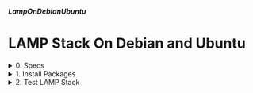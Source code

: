 ##### LampOnDebianUbuntu 
# LAMP Stack On Debian and Ubuntu 

<details markdown='1'>
<summary>
0. Specs
</summary>

---
- L: Debian 12/11 or Ubuntu 24.04/22.04 LTS Server
- A: Apache 2 
- M: MariaDB (Mysql could be another option)
- P: PHP (Python or Perl could be other options)

Sources:  
[Digital Ocean](https://www.digitalocean.com/community/tutorials/how-to-install-linux-apache-mysql-php-lamp-stack-ubuntu-18-04)  
[geeksforgeeks](https://www.geeksforgeeks.org/how-to-retrieve-data-from-mysql-database-using-php/)

<br>
</details>

<details markdown='1'>
<summary>
1. Install Packages
</summary>

---
### 1.0. Update Repositories
```
sudo apt update
```

### 1.1. Install Apache
```
sudo apt install --yes apache2
```

### 1.2. Install MariaDB
```
sudo apt install --yes mariadb-server
```

### 1.3. Secure MariaDB
The following command makes some fine tunes regarding Mariadb security.

```
sudo mysql_secure_installation
```

You will be asked some questions.  

`Enter current password for root (enter for none):`  

There is no password yet, so press enter.

The next 2 questions 

`Switch to unix_socket authentication [Y/n]`   
and  
`Change the root password? [Y/n]`   

are about securing root account. In Ubuntu and Debian root account is  already protected, so you can answer n.

For the next questions you can select default answers.

### 1.4. Install PHP, Mariadb and Apache dependencies
```
sudo apt install --yes php libapache2-mod-php php-mysql
```

### 1.5. Install other PHP dependencies 
Depending on the PHP code, you may need some more PHP library packages.

For example, Wordpress needs the following packages:

```
sudo apt install --yes php-curl php-gd php-mbstring php-xml php-xmlrpc \
     php-soap php-intl php-zip
```

### 1.6. Restart Apache
```
sudo systemctl restart apache2
```

<br>
</details>

<details markdown='1'>
<summary>
2. Test LAMP Stack
</summary>

---

We'll create a test database, a table in that database, add some rows to the table on Mariadb. We will also create a test PHP file with the PHP code to retrieve the data from the database and display it as HTML. 

### 2.1. DB Operations
Connect to Mariadb shell

```
sudo mariadb
```

Create mysampledb database, connect to it, create a table, fill the table, create a user with the access permission to that database and the table.


Run on Mariadb shell.

```
CREATE DATABASE mysampledb;
USE mysampledb;
CREATE TABLE Employees (Name char(15), Age int(3), Occupation char(15));
INSERT INTO Employees VALUES ('Joe Smith', '26', 'Ninja');
INSERT INTO Employees VALUES ('John Doe', '33', 'Sleeper');
INSERT INTO Employees VALUES ('Mariadb Server', '14', 'RDBM');
GRANT ALL ON mysampledb.* TO 'appuser'@'localhost' IDENTIFIED BY 'password';
exit
```

### 2.2. Create Test PHP
```
sudo nano /var/www/html/test.php
```

Fill as below

```
<?php
   $mycon = new mysqli("localhost", "appuser", "password", "mysampledb");
   if ($mycon->connect_errno)
   {
      echo "Connection Error";
      exit();
   }
   $mysql = "SELECT * FROM Employees";
   $result = ($mycon->query($mysql));
   $rows = [];
   if ($result->num_rows > 0)
    {
        $rows = $result->fetch_all(MYSQLI_ASSOC);
    }
?>
<!DOCTYPE html>
<html>
<body>
    <table>
        <thead>
            <tr>
                <th>Name</th>
                <th>Age</th>
                <th>Occupation</th>
            </tr>
        </thead>
        <tbody>
            <?php
               if(!empty($rows))
               foreach($rows as $row)
              {
            ?>
            <tr>
                <td><?php echo $row['Name']; ?></td>
                <td><?php echo $row['Age']; ?></td>
                <td><?php echo $row['Occupation']; ?></td>
            </tr>
            <?php } ?>
        </tbody>
    </table>
</body>
</html>
<?php
    mysqli_close($conn);
?>

```

### 2.3. Test it
Now, from your workstation's browser, load the page (replace srv with your server's IP or name: 

`http:/srv/test.php`
</details>




